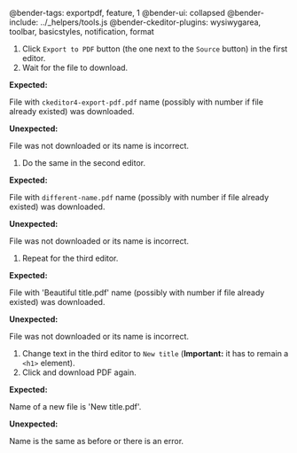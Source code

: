 @bender-tags: exportpdf, feature, 1
@bender-ui: collapsed
@bender-include: ../_helpers/tools.js
@bender-ckeditor-plugins: wysiwygarea, toolbar, basicstyles, notification, format

1. Click `Export to PDF` button (the one next to the `Source` button) in the first editor.
1. Wait for the file to download.

  **Expected:**

  File with `ckeditor4-export-pdf.pdf` name (possibly with number if file already existed) was downloaded.

  **Unexpected:**

  File was not downloaded or its name is incorrect.

1. Do the same in the second editor.

  **Expected:**

  File with `different-name.pdf` name (possibly with number if file already existed) was downloaded.

  **Unexpected:**

  File was not downloaded or its name is incorrect.

1. Repeat for the third editor.

  **Expected:**

  File with 'Beautiful title.pdf' name (possibly with number if file already existed) was downloaded.

  **Unexpected:**

  File was not downloaded or its name is incorrect.

1. Change text in the third editor to `New title` (**Important:** it has to remain a `<h1>` element).
1. Click and download PDF again.

  **Expected:**

  Name of a new file is 'New title.pdf'.

  **Unexpected:**

  Name is the same as before or there is an error.

